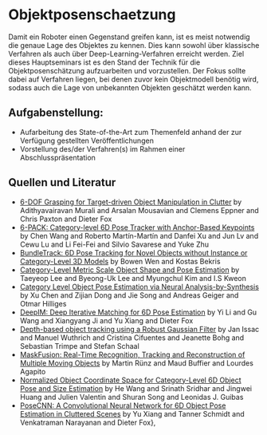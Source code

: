 # Objektposenschaetzung
Damit ein Roboter einen Gegenstand greifen kann, ist es meist notwendig die genaue Lage des Objektes zu kennen. Dies kann sowohl über klassische Verfahren als auch über Deep-Learning-Verfahren erreicht werden. Ziel dieses Hauptseminars ist es den Stand der Technik für die Objektposenschätzung aufzuarbeiten und vorzustellen. Der Fokus sollte dabei auf Verfahren liegen, bei denen zuvor kein Objektmodell benötig wird, sodass auch die Lage von unbekannten Objekten geschätzt werden kann. 

## Aufgabenstellung:
- Aufarbeitung des State-of-the-Art zum Themenfeld anhand der zur Verfügung gestellten Veröffentlichungen
- Vorstellung des/der Verfahren(s) im Rahmen einer Abschlusspräsentation

## Quellen und Literatur
- [6-DOF Grasping for Target-driven Object Manipulation in Clutter](arxiv.org/abs/1912.03628) by Adithyavairavan Murali and Arsalan Mousavian and Clemens Eppner and Chris Paxton and Dieter Fox
- [6-PACK: Category-level 6D Pose Tracker with Anchor-Based Keypoints](arxiv.org/abs/1910.10750) by Chen Wang and Roberto Martín-Martín and Danfei Xu and Jun Lv and Cewu Lu and Li Fei-Fei and Silvio Savarese and Yuke Zhu
- [BundleTrack: 6D Pose Tracking for Novel Objects without Instance or Category-Level 3D Models](arxiv.org/abs/2108.00516) by Bowen Wen and Kostas Bekris
- [Category-Level Metric Scale Object Shape and Pose Estimation](arxiv.org/abs/2109.00326) by Taeyeop Lee and Byeong-Uk Lee and Myungchul Kim and I.S Kweon
- [Category Level Object Pose Estimation via Neural Analysis-by-Synthesis](arxiv.org/abs/2008.08145) by Xu Chen and Zijian Dong and Jie Song and Andreas Geiger and Otmar Hilliges
- [DeepIM: Deep Iterative Matching for 6D Pose Estimation](arxiv.org/abs/1804.00175) by Yi Li and Gu Wang and Xiangyang Ji and Yu Xiang and Dieter Fox
- [Depth-based object tracking using a Robust Gaussian Filter](dx.doi.org/10.1109/ICRA.2016.7487184) by Jan Issac and Manuel Wuthrich and Cristina Cifuentes and Jeanette Bohg and Sebastian Trimpe and Stefan Schaal
- [MaskFusion: Real-Time Recognition, Tracking and Reconstruction of Multiple Moving Objects](arxiv.org/abs/1804.09194) by Martin Rünz and Maud Buffier and Lourdes Agapito
- [Normalized Object Coordinate Space for Category-Level 6D Object Pose and Size Estimation](arxiv.org/abs/1901.02970) by He Wang and Srinath Sridhar and Jingwei Huang and Julien Valentin and Shuran Song and Leonidas J. Guibas
- [PoseCNN: A Convolutional Neural Network for 6D Object Pose Estimation in Cluttered Scenes](arxiv.org/abs/1711.00199) by Yu Xiang and Tanner Schmidt and Venkatraman Narayanan and Dieter Fox},
